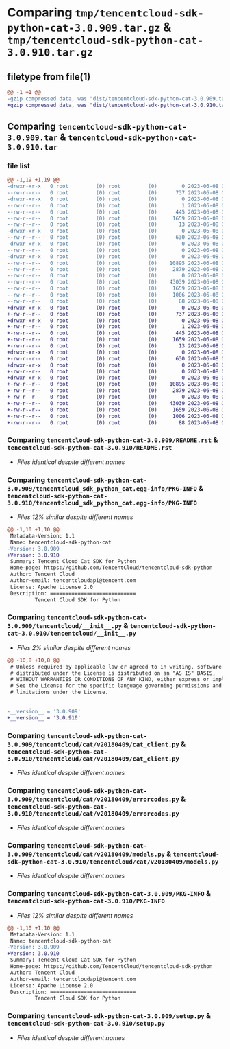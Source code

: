 # Comparing `tmp/tencentcloud-sdk-python-cat-3.0.909.tar.gz` & `tmp/tencentcloud-sdk-python-cat-3.0.910.tar.gz`

## filetype from file(1)

```diff
@@ -1 +1 @@
-gzip compressed data, was "dist/tencentcloud-sdk-python-cat-3.0.909.tar", last modified: Thu Jun  8 00:19:19 2023, max compression
+gzip compressed data, was "dist/tencentcloud-sdk-python-cat-3.0.910.tar", last modified: Thu Jun  8 09:04:36 2023, max compression
```

## Comparing `tencentcloud-sdk-python-cat-3.0.909.tar` & `tencentcloud-sdk-python-cat-3.0.910.tar`

### file list

```diff
@@ -1,19 +1,19 @@
-drwxr-xr-x   0 root         (0) root         (0)        0 2023-06-08 00:19:19.000000 tencentcloud-sdk-python-cat-3.0.909/
--rw-r--r--   0 root         (0) root         (0)      737 2023-06-08 00:19:18.000000 tencentcloud-sdk-python-cat-3.0.909/README.rst
-drwxr-xr-x   0 root         (0) root         (0)        0 2023-06-08 00:19:19.000000 tencentcloud-sdk-python-cat-3.0.909/tencentcloud_sdk_python_cat.egg-info/
--rw-r--r--   0 root         (0) root         (0)        1 2023-06-08 00:19:19.000000 tencentcloud-sdk-python-cat-3.0.909/tencentcloud_sdk_python_cat.egg-info/dependency_links.txt
--rw-r--r--   0 root         (0) root         (0)      445 2023-06-08 00:19:19.000000 tencentcloud-sdk-python-cat-3.0.909/tencentcloud_sdk_python_cat.egg-info/SOURCES.txt
--rw-r--r--   0 root         (0) root         (0)     1659 2023-06-08 00:19:19.000000 tencentcloud-sdk-python-cat-3.0.909/tencentcloud_sdk_python_cat.egg-info/PKG-INFO
--rw-r--r--   0 root         (0) root         (0)       13 2023-06-08 00:19:19.000000 tencentcloud-sdk-python-cat-3.0.909/tencentcloud_sdk_python_cat.egg-info/top_level.txt
-drwxr-xr-x   0 root         (0) root         (0)        0 2023-06-08 00:19:19.000000 tencentcloud-sdk-python-cat-3.0.909/tencentcloud/
--rw-r--r--   0 root         (0) root         (0)      630 2023-06-08 00:19:18.000000 tencentcloud-sdk-python-cat-3.0.909/tencentcloud/__init__.py
-drwxr-xr-x   0 root         (0) root         (0)        0 2023-06-08 00:19:19.000000 tencentcloud-sdk-python-cat-3.0.909/tencentcloud/cat/
--rw-r--r--   0 root         (0) root         (0)        0 2023-06-08 00:19:18.000000 tencentcloud-sdk-python-cat-3.0.909/tencentcloud/cat/__init__.py
-drwxr-xr-x   0 root         (0) root         (0)        0 2023-06-08 00:19:19.000000 tencentcloud-sdk-python-cat-3.0.909/tencentcloud/cat/v20180409/
--rw-r--r--   0 root         (0) root         (0)    10895 2023-06-08 00:19:18.000000 tencentcloud-sdk-python-cat-3.0.909/tencentcloud/cat/v20180409/cat_client.py
--rw-r--r--   0 root         (0) root         (0)     2879 2023-06-08 00:19:18.000000 tencentcloud-sdk-python-cat-3.0.909/tencentcloud/cat/v20180409/errorcodes.py
--rw-r--r--   0 root         (0) root         (0)        0 2023-06-08 00:19:18.000000 tencentcloud-sdk-python-cat-3.0.909/tencentcloud/cat/v20180409/__init__.py
--rw-r--r--   0 root         (0) root         (0)    43039 2023-06-08 00:19:18.000000 tencentcloud-sdk-python-cat-3.0.909/tencentcloud/cat/v20180409/models.py
--rw-r--r--   0 root         (0) root         (0)     1659 2023-06-08 00:19:19.000000 tencentcloud-sdk-python-cat-3.0.909/PKG-INFO
--rw-r--r--   0 root         (0) root         (0)     1006 2023-06-08 00:19:18.000000 tencentcloud-sdk-python-cat-3.0.909/setup.py
--rw-r--r--   0 root         (0) root         (0)       88 2023-06-08 00:19:19.000000 tencentcloud-sdk-python-cat-3.0.909/setup.cfg
+drwxr-xr-x   0 root         (0) root         (0)        0 2023-06-08 09:04:36.000000 tencentcloud-sdk-python-cat-3.0.910/
+-rw-r--r--   0 root         (0) root         (0)      737 2023-06-08 09:04:36.000000 tencentcloud-sdk-python-cat-3.0.910/README.rst
+drwxr-xr-x   0 root         (0) root         (0)        0 2023-06-08 09:04:36.000000 tencentcloud-sdk-python-cat-3.0.910/tencentcloud_sdk_python_cat.egg-info/
+-rw-r--r--   0 root         (0) root         (0)        1 2023-06-08 09:04:36.000000 tencentcloud-sdk-python-cat-3.0.910/tencentcloud_sdk_python_cat.egg-info/dependency_links.txt
+-rw-r--r--   0 root         (0) root         (0)      445 2023-06-08 09:04:36.000000 tencentcloud-sdk-python-cat-3.0.910/tencentcloud_sdk_python_cat.egg-info/SOURCES.txt
+-rw-r--r--   0 root         (0) root         (0)     1659 2023-06-08 09:04:36.000000 tencentcloud-sdk-python-cat-3.0.910/tencentcloud_sdk_python_cat.egg-info/PKG-INFO
+-rw-r--r--   0 root         (0) root         (0)       13 2023-06-08 09:04:36.000000 tencentcloud-sdk-python-cat-3.0.910/tencentcloud_sdk_python_cat.egg-info/top_level.txt
+drwxr-xr-x   0 root         (0) root         (0)        0 2023-06-08 09:04:36.000000 tencentcloud-sdk-python-cat-3.0.910/tencentcloud/
+-rw-r--r--   0 root         (0) root         (0)      630 2023-06-08 09:04:36.000000 tencentcloud-sdk-python-cat-3.0.910/tencentcloud/__init__.py
+drwxr-xr-x   0 root         (0) root         (0)        0 2023-06-08 09:04:36.000000 tencentcloud-sdk-python-cat-3.0.910/tencentcloud/cat/
+-rw-r--r--   0 root         (0) root         (0)        0 2023-06-08 09:04:36.000000 tencentcloud-sdk-python-cat-3.0.910/tencentcloud/cat/__init__.py
+drwxr-xr-x   0 root         (0) root         (0)        0 2023-06-08 09:04:36.000000 tencentcloud-sdk-python-cat-3.0.910/tencentcloud/cat/v20180409/
+-rw-r--r--   0 root         (0) root         (0)    10895 2023-06-08 09:04:36.000000 tencentcloud-sdk-python-cat-3.0.910/tencentcloud/cat/v20180409/cat_client.py
+-rw-r--r--   0 root         (0) root         (0)     2879 2023-06-08 09:04:36.000000 tencentcloud-sdk-python-cat-3.0.910/tencentcloud/cat/v20180409/errorcodes.py
+-rw-r--r--   0 root         (0) root         (0)        0 2023-06-08 09:04:36.000000 tencentcloud-sdk-python-cat-3.0.910/tencentcloud/cat/v20180409/__init__.py
+-rw-r--r--   0 root         (0) root         (0)    43039 2023-06-08 09:04:36.000000 tencentcloud-sdk-python-cat-3.0.910/tencentcloud/cat/v20180409/models.py
+-rw-r--r--   0 root         (0) root         (0)     1659 2023-06-08 09:04:36.000000 tencentcloud-sdk-python-cat-3.0.910/PKG-INFO
+-rw-r--r--   0 root         (0) root         (0)     1006 2023-06-08 09:04:36.000000 tencentcloud-sdk-python-cat-3.0.910/setup.py
+-rw-r--r--   0 root         (0) root         (0)       88 2023-06-08 09:04:36.000000 tencentcloud-sdk-python-cat-3.0.910/setup.cfg
```

### Comparing `tencentcloud-sdk-python-cat-3.0.909/README.rst` & `tencentcloud-sdk-python-cat-3.0.910/README.rst`

 * *Files identical despite different names*

### Comparing `tencentcloud-sdk-python-cat-3.0.909/tencentcloud_sdk_python_cat.egg-info/PKG-INFO` & `tencentcloud-sdk-python-cat-3.0.910/tencentcloud_sdk_python_cat.egg-info/PKG-INFO`

 * *Files 12% similar despite different names*

```diff
@@ -1,10 +1,10 @@
 Metadata-Version: 1.1
 Name: tencentcloud-sdk-python-cat
-Version: 3.0.909
+Version: 3.0.910
 Summary: Tencent Cloud Cat SDK for Python
 Home-page: https://github.com/TencentCloud/tencentcloud-sdk-python
 Author: Tencent Cloud
 Author-email: tencentcloudapi@tencent.com
 License: Apache License 2.0
 Description: ============================
         Tencent Cloud SDK for Python
```

### Comparing `tencentcloud-sdk-python-cat-3.0.909/tencentcloud/__init__.py` & `tencentcloud-sdk-python-cat-3.0.910/tencentcloud/__init__.py`

 * *Files 2% similar despite different names*

```diff
@@ -10,8 +10,8 @@
 # Unless required by applicable law or agreed to in writing, software
 # distributed under the License is distributed on an "AS IS" BASIS,
 # WITHOUT WARRANTIES OR CONDITIONS OF ANY KIND, either express or implied.
 # See the License for the specific language governing permissions and
 # limitations under the License.
 
 
-__version__ = '3.0.909'
+__version__ = '3.0.910'
```

### Comparing `tencentcloud-sdk-python-cat-3.0.909/tencentcloud/cat/v20180409/cat_client.py` & `tencentcloud-sdk-python-cat-3.0.910/tencentcloud/cat/v20180409/cat_client.py`

 * *Files identical despite different names*

### Comparing `tencentcloud-sdk-python-cat-3.0.909/tencentcloud/cat/v20180409/errorcodes.py` & `tencentcloud-sdk-python-cat-3.0.910/tencentcloud/cat/v20180409/errorcodes.py`

 * *Files identical despite different names*

### Comparing `tencentcloud-sdk-python-cat-3.0.909/tencentcloud/cat/v20180409/models.py` & `tencentcloud-sdk-python-cat-3.0.910/tencentcloud/cat/v20180409/models.py`

 * *Files identical despite different names*

### Comparing `tencentcloud-sdk-python-cat-3.0.909/PKG-INFO` & `tencentcloud-sdk-python-cat-3.0.910/PKG-INFO`

 * *Files 12% similar despite different names*

```diff
@@ -1,10 +1,10 @@
 Metadata-Version: 1.1
 Name: tencentcloud-sdk-python-cat
-Version: 3.0.909
+Version: 3.0.910
 Summary: Tencent Cloud Cat SDK for Python
 Home-page: https://github.com/TencentCloud/tencentcloud-sdk-python
 Author: Tencent Cloud
 Author-email: tencentcloudapi@tencent.com
 License: Apache License 2.0
 Description: ============================
         Tencent Cloud SDK for Python
```

### Comparing `tencentcloud-sdk-python-cat-3.0.909/setup.py` & `tencentcloud-sdk-python-cat-3.0.910/setup.py`

 * *Files identical despite different names*

